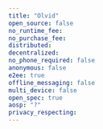 ```yaml
---
title: "Olvid"
open_source: false
no_runtime_fee:
no_purchase_fee:
distributed:
decentralized:
no_phone_required: false
anonymous: false
e2ee: true
offline_messaging: false
multi_device: false
open_spec: true
aosp: "?"
privacy_respecting:
---
```



